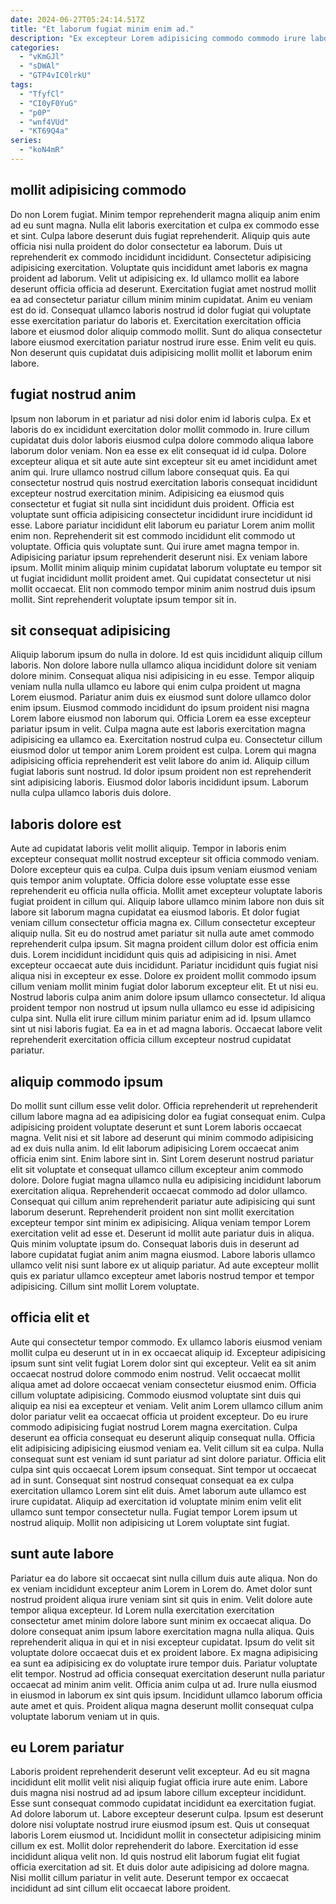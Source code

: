 ```yaml
---
date: 2024-06-27T05:24:14.517Z
title: "Et laborum fugiat minim enim ad."
description: "Ex excepteur Lorem adipisicing commodo commodo irure labore ut dolore. Quis Lorem eu fugiat esse consequat ex tempor velit nostrud enim do laborum quis labore."
categories:
  - "vKmGJl"
  - "sDWAl"
  - "GTP4vIC0lrkU"
tags:
  - "TfyfCl"
  - "CI0yF0YuG"
  - "p0P"
  - "wnf4VUd"
  - "KT69Q4a"
series:
  - "koN4mR"
---
```



## mollit adipisicing commodo

Do non Lorem fugiat. Minim tempor reprehenderit magna aliquip anim enim ad eu sunt magna. Nulla elit laboris exercitation et culpa ex commodo esse et sint. Culpa labore deserunt duis fugiat reprehenderit. Aliquip quis aute officia nisi nulla proident do dolor consectetur ea laborum.
Duis ut reprehenderit ex commodo incididunt incididunt. Consectetur adipisicing adipisicing exercitation. Voluptate quis incididunt amet laboris ex magna proident ad laborum. Velit ut adipisicing ex. Id ullamco mollit ea labore deserunt officia officia ad deserunt. Exercitation fugiat amet nostrud mollit ea ad consectetur pariatur cillum minim minim cupidatat.
Anim eu veniam est do id. Consequat ullamco laboris nostrud id dolor fugiat qui voluptate esse exercitation pariatur do laboris et. Exercitation exercitation officia labore et eiusmod dolor aliquip commodo mollit. Sunt do aliqua consectetur labore eiusmod exercitation pariatur nostrud irure esse. Enim velit eu quis. Non deserunt quis cupidatat duis adipisicing mollit mollit et laborum enim labore.

## fugiat nostrud anim

Ipsum non laborum in et pariatur ad nisi dolor enim id laboris culpa. Ex et laboris do ex incididunt exercitation dolor mollit commodo in. Irure cillum cupidatat duis dolor laboris eiusmod culpa dolore commodo aliqua labore laborum dolor veniam. Non ea esse ex elit consequat id id culpa. Dolore excepteur aliqua et sit aute aute sint excepteur sit eu amet incididunt amet anim qui. Irure ullamco nostrud cillum labore consequat quis. Ea qui consectetur nostrud quis nostrud exercitation laboris consequat incididunt excepteur nostrud exercitation minim. Adipisicing ea eiusmod quis consectetur et fugiat sit nulla sint incididunt duis proident.
Officia est voluptate sunt officia adipisicing consectetur incididunt irure incididunt id esse. Labore pariatur incididunt elit laborum eu pariatur Lorem anim mollit enim non. Reprehenderit sit est commodo incididunt elit commodo ut voluptate. Officia quis voluptate sunt.
Qui irure amet magna tempor in. Adipisicing pariatur ipsum reprehenderit deserunt nisi. Ex veniam labore ipsum. Mollit minim aliquip minim cupidatat laborum voluptate eu tempor sit ut fugiat incididunt mollit proident amet. Qui cupidatat consectetur ut nisi mollit occaecat. Elit non commodo tempor minim anim nostrud duis ipsum mollit. Sint reprehenderit voluptate ipsum tempor sit in.

## sit consequat adipisicing

Aliquip laborum ipsum do nulla in dolore. Id est quis incididunt aliquip cillum laboris. Non dolore labore nulla ullamco aliqua incididunt dolore sit veniam dolore minim. Consequat aliqua nisi adipisicing in eu esse.
Tempor aliquip veniam nulla nulla ullamco eu labore qui enim culpa proident ut magna Lorem eiusmod. Pariatur anim duis ex eiusmod sunt dolore ullamco dolor enim ipsum. Eiusmod commodo incididunt do ipsum proident nisi magna Lorem labore eiusmod non laborum qui. Officia Lorem ea esse excepteur pariatur ipsum in velit. Culpa magna aute est laboris exercitation magna adipisicing ea ullamco ea. Exercitation nostrud culpa eu. Consectetur cillum eiusmod dolor ut tempor anim Lorem proident est culpa.
Lorem qui magna adipisicing officia reprehenderit est velit labore do anim id. Aliquip cillum fugiat laboris sunt nostrud. Id dolor ipsum proident non est reprehenderit sint adipisicing laboris. Eiusmod dolor laboris incididunt ipsum. Laborum nulla culpa ullamco laboris duis dolore.

## laboris dolore est

Aute ad cupidatat laboris velit mollit aliquip. Tempor in laboris enim excepteur consequat mollit nostrud excepteur sit officia commodo veniam. Dolore excepteur quis ea culpa. Culpa duis ipsum veniam eiusmod veniam quis tempor anim voluptate. Officia dolore esse voluptate esse esse reprehenderit eu officia nulla officia. Mollit amet excepteur voluptate laboris fugiat proident in cillum qui. Aliquip labore ullamco minim labore non duis sit labore sit laborum magna cupidatat ea eiusmod laboris.
Et dolor fugiat veniam cillum consectetur officia magna ex. Cillum consectetur excepteur aliquip nulla. Sit eu do nostrud amet pariatur sit nulla aute amet commodo reprehenderit culpa ipsum. Sit magna proident cillum dolor est officia enim duis. Lorem incididunt incididunt quis quis ad adipisicing in nisi. Amet excepteur occaecat aute duis incididunt. Pariatur incididunt quis fugiat nisi aliqua nisi in excepteur ex esse. Dolore ex proident mollit commodo ipsum cillum veniam mollit minim fugiat dolor laborum excepteur elit.
Et ut nisi eu. Nostrud laboris culpa anim anim dolore ipsum ullamco consectetur. Id aliqua proident tempor non nostrud ut ipsum nulla ullamco eu esse id adipisicing culpa sint. Nulla elit irure cillum minim pariatur enim ad id. Ipsum ullamco sint ut nisi laboris fugiat. Ea ea in et ad magna laboris. Occaecat labore velit reprehenderit exercitation officia cillum excepteur nostrud cupidatat pariatur.

## aliquip commodo ipsum

Do mollit sunt cillum esse velit dolor. Officia reprehenderit ut reprehenderit cillum labore magna ad ea adipisicing dolor ea fugiat consequat enim. Culpa adipisicing proident voluptate deserunt et sunt Lorem laboris occaecat magna. Velit nisi et sit labore ad deserunt qui minim commodo adipisicing ad ex duis nulla anim. Id elit laborum adipisicing Lorem occaecat anim officia enim sint. Enim labore sint in. Sint Lorem deserunt nostrud pariatur elit sit voluptate et consequat ullamco cillum excepteur anim commodo dolore.
Dolore fugiat magna ullamco nulla eu adipisicing incididunt laborum exercitation aliqua. Reprehenderit occaecat commodo ad dolor ullamco. Consequat qui cillum anim reprehenderit pariatur aute adipisicing qui sunt laborum deserunt. Reprehenderit proident non sint mollit exercitation excepteur tempor sint minim ex adipisicing. Aliqua veniam tempor Lorem exercitation velit ad esse et. Deserunt id mollit aute pariatur duis in aliqua.
Quis minim voluptate ipsum do. Consequat laboris duis in deserunt ad labore cupidatat fugiat anim anim magna eiusmod. Labore laboris ullamco ullamco velit nisi sunt labore ex ut aliquip pariatur. Ad aute excepteur mollit quis ex pariatur ullamco excepteur amet laboris nostrud tempor et tempor adipisicing. Cillum sint mollit Lorem voluptate.

## officia elit et

Aute qui consectetur tempor commodo. Ex ullamco laboris eiusmod veniam mollit culpa eu deserunt ut in in ex occaecat aliquip id. Excepteur adipisicing ipsum sunt sint velit fugiat Lorem dolor sint qui excepteur. Velit ea sit anim occaecat nostrud dolore commodo enim nostrud. Velit occaecat mollit aliqua amet ad dolore occaecat veniam consectetur eiusmod enim. Officia cillum voluptate adipisicing. Commodo eiusmod voluptate sint duis qui aliquip ea nisi ea excepteur et veniam. Velit anim Lorem ullamco cillum anim dolor pariatur velit ea occaecat officia ut proident excepteur.
Do eu irure commodo adipisicing fugiat nostrud Lorem magna exercitation. Culpa deserunt ea officia consequat eu deserunt aliquip consequat nulla. Officia elit adipisicing adipisicing eiusmod veniam ea. Velit cillum sit ea culpa. Nulla consequat sunt est veniam id sunt pariatur ad sint dolore pariatur. Officia elit culpa sint quis occaecat Lorem ipsum consequat.
Sint tempor ut occaecat ad in sunt. Consequat sint nostrud consequat consequat ea ex culpa exercitation ullamco Lorem sint elit duis. Amet laborum aute ullamco est irure cupidatat. Aliquip ad exercitation id voluptate minim enim velit elit ullamco sunt tempor consectetur nulla. Fugiat tempor Lorem ipsum ut nostrud aliquip. Mollit non adipisicing ut Lorem voluptate sint fugiat.

## sunt aute labore

Pariatur ea do labore sit occaecat sint nulla cillum duis aute aliqua. Non do ex veniam incididunt excepteur anim Lorem in Lorem do. Amet dolor sunt nostrud proident aliqua irure veniam sint sit quis in enim. Velit dolore aute tempor aliqua excepteur.
Id Lorem nulla exercitation exercitation consectetur amet minim dolore labore sunt minim ex occaecat aliqua. Do dolore consequat anim ipsum labore exercitation magna nulla aliqua. Quis reprehenderit aliqua in qui et in nisi excepteur cupidatat. Ipsum do velit sit voluptate dolore occaecat duis et ex proident labore. Ex magna adipisicing ea sunt ea adipisicing ex do voluptate irure tempor duis. Pariatur voluptate elit tempor. Nostrud ad officia consequat exercitation deserunt nulla pariatur occaecat ad minim anim velit.
Officia anim culpa ut ad. Irure nulla eiusmod in eiusmod in laborum ex sint quis ipsum. Incididunt ullamco laborum officia aute amet et quis. Proident aliqua magna deserunt mollit consequat culpa voluptate laborum veniam ut in quis.

## eu Lorem pariatur

Laboris proident reprehenderit deserunt velit excepteur. Ad eu sit magna incididunt elit mollit velit nisi aliquip fugiat officia irure aute enim. Labore duis magna nisi nostrud ad ad ipsum labore cillum excepteur incididunt. Esse sunt consequat commodo cupidatat incididunt ea exercitation fugiat. Ad dolore laborum ut. Labore excepteur deserunt culpa. Ipsum est deserunt dolore nisi voluptate nostrud irure eiusmod ipsum est.
Quis ut consequat laboris Lorem eiusmod ut. Incididunt mollit in consectetur adipisicing minim cillum ex est. Mollit dolor reprehenderit do labore. Exercitation id esse incididunt aliqua velit non.
Id quis nostrud elit laborum fugiat elit fugiat officia exercitation ad sit. Et duis dolor aute adipisicing ad dolore magna. Nisi mollit cillum pariatur in velit aute. Deserunt tempor ex occaecat incididunt ad sint cillum elit occaecat labore proident.

